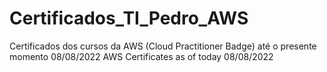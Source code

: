 # Certificados_TI_Pedro_AWS
Certificados dos cursos da AWS (Cloud Practitioner Badge) até o presente momento 08/08/2022
AWS Certificates as of today 08/08/2022
